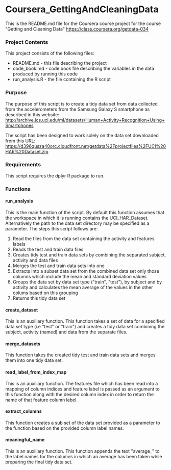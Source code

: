 # Coursera_GettingAndCleaningData
This is the README.md file for the Coursera course project for the course "Getting and Cleaning Data"
https://class.coursera.org/getdata-034

### Project Contents
This project consists of the following files:
 - README.md - this file describing the project
 - code_book.md - code book file describing the variables in the data produced by running this code
 - run_analysis.R - the file containing the R script

### Purpose
The purpose of this script is to create a tidy data set from data collected from the accelerometers from the Samsung Galaxy S smartphone as described in this website: 
http://archive.ics.uci.edu/ml/datasets/Human+Activity+Recognition+Using+Smartphones

The script has been designed to work solely on the data set downloaded from this URL:
https://d396qusza40orc.cloudfront.net/getdata%2Fprojectfiles%2FUCI%20HAR%20Dataset.zip
 
### Requirements
This script requires the dplyr R package to run.

### Functions
#### run_analysis
This is the main function of the script.
By default this function assumes that the workspace in which it is running contains the UCI_HAR_Dataset. Alternatively the path to the data set directory may be specified as a parameter.
The steps this script follows are:
 1. Read the files from the data set containing the activity and features labels
 2. Reads the test and train data files
 3. Creates tidy test and train data sets by combining the separated subject, activity and data files
 4. Merges the test and train data sets into one
 5. Extracts into a subset data set from the combined data set only those columns which include the mean and standard deviation values
 6. Groups the data set by data set type ("train", "test"), by subject and by activity and calculates the mean average of the values in the other colums based on this grouping
 7. Returns this tidy data set

#### create_dataset
This is an auxiliary function.
This function takes a set of data for a specified data set type (i.e "test" or "train")  and creates a tidy data set combining the subject, activity (named) and data from the separate files.

#### merge_datasets
This function takes the created tidy test and train data sets and merges them into one tidy data set.

#### read_label_from_index_map
This is an auxiliary function.
The features file which has been read into a mapping of column indices and feature label is passed as an argument to this function along with the desired column index in order to return the name of that feature column label.

#### extract_columns
This function creates a sub set of the data set provided as a parameter to the function based on the provided column label names.

#### meaningful_name
This is an auxiliary function.
This function appends the text "average_" to the label names for the columns in which an average has been taken while preparing the final tidy data set.

